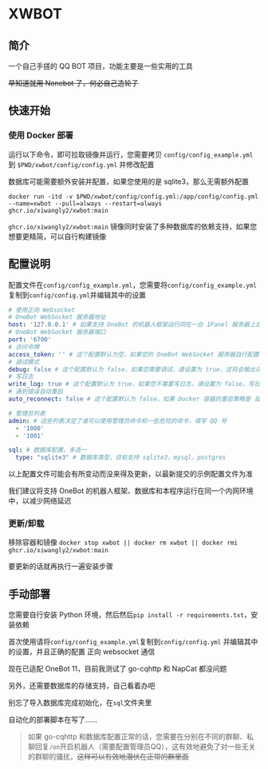 # XWBOT

## 简介

一个自己手搓的 QQ BOT 项目，功能主要是一些实用的工具

~~早知道就用 Nonebot 了，何必自己造轮子~~

## 快速开始

### 使用 Docker 部署

运行以下命令，即可拉取镜像并运行，您需要拷贝 `config/config_example.yml` 到 `$PWD/xwbot/config/config.yml` 并修改配置

数据库可能需要额外安装并配置，如果您使用的是 sqlite3，那么无需额外配置
```shell
docker run -itd -v $PWD/xwbot/config/config.yml:/app/config/config.yml --name=xwbot --pull=always --restart=always ghcr.io/xiwangly2/xwbot:main
```

`ghcr.io/xiwangly2/xwbot:main` 镜像同时安装了多种数据库的依赖支持，如果您想要更精简，可以自行构建镜像

## 配置说明
配置文件在`config/config_example.yml`，您需要将`config/config_example.yml`复制到`config/config.yml`并编辑其中的设置
```yaml
# 使用正向 Websocket
# OneBot WebSocket 服务器地址
host: '127.0.0.1' # 如果支持 OneBot 的机器人框架运行同在一台 1Panel 服务器上且均使用 Docker部署，可以使用 172.18.0.1
# OneBot WebSocket 服务器端口
port: '6700'
# 访问令牌
access_token: '' # 这个配置默认为空，如果您的 OneBot WebSocket 服务器自行配置了访问令牌，请填写
# 调试模式
debug: false # 这个配置默认为 false，如果您需要调试，请设置为 true，这将会输出详尽的日志信息
# 写日志
write_log: true # 这个配置默认为 true，如果您不需要写日志，请设置为 false，写日志会将所有对话记录写入到数据库中
# 遇到错误自动重启
auto_reconnect: false # 这个配置默认为 false，如果 Docker 容器的重启策略是 自动重启，建议保持设置为 false，这对于独立部署的程序且没有守护进程的情况下，可以保证程序不会因为错误而终止

# 管理员列表
admin: # 这些列表决定了谁可以使用管理员命令和一些危险的命令，填写 QQ 号
  - '1000'
  - '1001'

sql: # 数据库配置，多选一
  type: "sqlite3" # 数据库类型，目前支持 sqlite3，mysql，postgres
```
以上配置文件可能会有所变动而没来得及更新，以最新提交的示例配置文件为准

我们建议将支持 OneBot 的机器人框架、数据库和本程序运行在同一个内网环境中，以减少网络延迟

### 更新/卸载

移除容器和镜像
`docker stop xwbot || docker rm xwbot || docker rmi ghcr.io/xiwangly2/xwbot:main`

要更新的话就再执行一遍安装步骤

## 手动部署

您需要自行安装 Python 环境，然后然后`pip install -r requirements.txt`，安装依赖


首次使用请将`config/config_example.yml`复制到`config/config.yml`
并编辑其中的设置，并且正确的配置 正向 websocket 通信

现在已适配 OneBot 11，目前我测试了 go-cqhttp 和 NapCat 都没问题

另外，还需要数据库的存储支持，自己看着办吧

别忘了导入数据库完成初始化，在`sql`文件夹里

自动化的部署脚本在写了……

> 如果 go-cqhttp 和数据库配置正常的话，您需要在分别在不同的群聊、私聊回复`/on`开启机器人（需要配置管理员QQ），这有效地避免了对一些无关的群聊的骚扰，~~这样可以有效地潜伏在正常的群里面~~